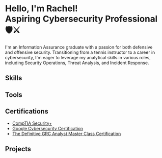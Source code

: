 # Hello, I'm Rachel! <br> Aspiring Cybersecurity Professional 🛡️⚔️


I'm an Information Assurance graduate with a passion for both defensive and offensive security. Transitioning from a tennis instructor to a career in cybersecurity, I'm eager to leverage my analytical skills in various roles, including Security Operations, Threat Analysis, and Incident Response.


## Skills

## Tools

## Certifications

- [CompTIA Security+](https://www.credly.com/badges/c56a1793-9bea-4312-be95-f0137c9f624c/public_url)
- [Google Cybersecurity Certification](https://www.credly.com/badges/7cc7cfc0-acc7-48bc-aa2a-54c47461a15f/public_url)
- [The Definitive GRC Analyst Master Class Certification](#)

## Projects



